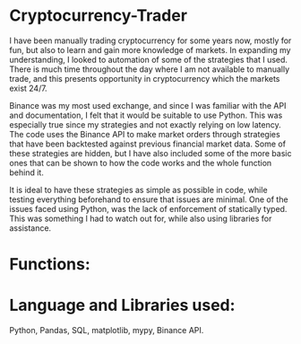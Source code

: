 # Cryptocurrency-Trader

I have been manually trading cryptocurrency for some years now, mostly for fun, but also to learn and gain more knowledge of markets. In expanding my understanding, I looked to automation of some of the strategies that I used. There is much time throughout the day where I am not available to manually trade, and this presents opportunity in cryptocurrency which the markets exist 24/7. 

Binance was my most used exchange, and since I was familiar with the API and documentation, I felt that it would be suitable to use Python. This was especially true since my strategies and not exactly relying on low latency. The code uses the Binance API to make market orders through strategies that have been backtested against previous financial market data. Some of these strategies are hidden, but I have also included some of the more basic ones that can be shown to how the code works and the whole function behind it. 

It is ideal to have these strategies as simple as possible in code, while testing everything beforehand to ensure that issues are minimal. One of the issues faced using Python, was the lack of enforcement of statically typed. This was something I had to watch out for, while also using libraries for assistance.





# Functions:




# Language and Libraries used:
Python, Pandas, SQL, matplotlib, mypy, Binance API.                

